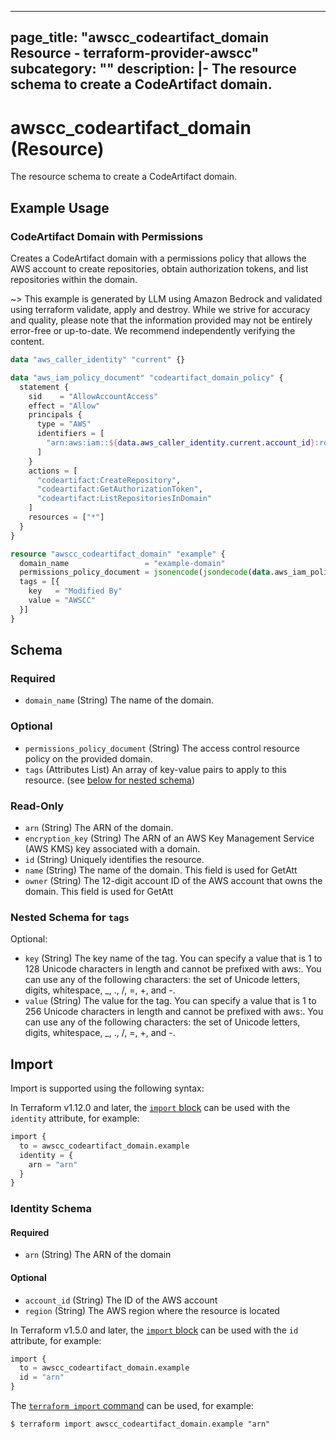 
---
page_title: "awscc_codeartifact_domain Resource - terraform-provider-awscc"
subcategory: ""
description: |-
  The resource schema to create a CodeArtifact domain.
---

# awscc_codeartifact_domain (Resource)

The resource schema to create a CodeArtifact domain.

## Example Usage

### CodeArtifact Domain with Permissions

Creates a CodeArtifact domain with a permissions policy that allows the AWS account to create repositories, obtain authorization tokens, and list repositories within the domain.

~> This example is generated by LLM using Amazon Bedrock and validated using terraform validate, apply and destroy. While we strive for accuracy and quality, please note that the information provided may not be entirely error-free or up-to-date. We recommend independently verifying the content.

```terraform
data "aws_caller_identity" "current" {}

data "aws_iam_policy_document" "codeartifact_domain_policy" {
  statement {
    sid    = "AllowAccountAccess"
    effect = "Allow"
    principals {
      type = "AWS"
      identifiers = [
        "arn:aws:iam::${data.aws_caller_identity.current.account_id}:root"
      ]
    }
    actions = [
      "codeartifact:CreateRepository",
      "codeartifact:GetAuthorizationToken",
      "codeartifact:ListRepositoriesInDomain"
    ]
    resources = ["*"]
  }
}

resource "awscc_codeartifact_domain" "example" {
  domain_name                 = "example-domain"
  permissions_policy_document = jsonencode(jsondecode(data.aws_iam_policy_document.codeartifact_domain_policy.json))
  tags = [{
    key   = "Modified By"
    value = "AWSCC"
  }]
}
```

<!-- schema generated by tfplugindocs -->
## Schema

### Required

- `domain_name` (String) The name of the domain.

### Optional

- `permissions_policy_document` (String) The access control resource policy on the provided domain.
- `tags` (Attributes List) An array of key-value pairs to apply to this resource. (see [below for nested schema](#nestedatt--tags))

### Read-Only

- `arn` (String) The ARN of the domain.
- `encryption_key` (String) The ARN of an AWS Key Management Service (AWS KMS) key associated with a domain.
- `id` (String) Uniquely identifies the resource.
- `name` (String) The name of the domain. This field is used for GetAtt
- `owner` (String) The 12-digit account ID of the AWS account that owns the domain. This field is used for GetAtt

<a id="nestedatt--tags"></a>
### Nested Schema for `tags`

Optional:

- `key` (String) The key name of the tag. You can specify a value that is 1 to 128 Unicode characters in length and cannot be prefixed with aws:. You can use any of the following characters: the set of Unicode letters, digits, whitespace, _, ., /, =, +, and -.
- `value` (String) The value for the tag. You can specify a value that is 1 to 256 Unicode characters in length and cannot be prefixed with aws:. You can use any of the following characters: the set of Unicode letters, digits, whitespace, _, ., /, =, +, and -.

## Import

Import is supported using the following syntax:

In Terraform v1.12.0 and later, the [`import` block](https://developer.hashicorp.com/terraform/language/import) can be used with the `identity` attribute, for example:

```terraform
import {
  to = awscc_codeartifact_domain.example
  identity = {
    arn = "arn"
  }
}
```

<!-- schema generated by tfplugindocs -->
### Identity Schema

#### Required

- `arn` (String) The ARN of the domain

#### Optional

- `account_id` (String) The ID of the AWS account
- `region` (String) The AWS region where the resource is located

In Terraform v1.5.0 and later, the [`import` block](https://developer.hashicorp.com/terraform/language/import) can be used with the `id` attribute, for example:

```terraform
import {
  to = awscc_codeartifact_domain.example
  id = "arn"
}
```

The [`terraform import` command](https://developer.hashicorp.com/terraform/cli/commands/import) can be used, for example:

```shell
$ terraform import awscc_codeartifact_domain.example "arn"
```
